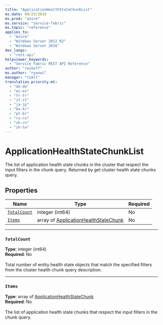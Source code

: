 ```yaml
---
title: "ApplicationHealthStateChunkList"
ms.date: 04/23/2018
ms.prod: "azure"
ms.service: "service-fabric"
ms.topic: "reference"
applies_to: 
  - "Azure"
  - "Windows Server 2012 R2"
  - "Windows Server 2016"
dev_langs: 
  - "rest-api"
helpviewer_keywords: 
  - "Service Fabric REST API Reference"
author: "rwike77"
ms.author: "ryanwi"
manager: "timlt"
translation.priority.mt: 
  - "de-de"
  - "es-es"
  - "fr-fr"
  - "it-it"
  - "ja-jp"
  - "ko-kr"
  - "pt-br"
  - "ru-ru"
  - "zh-cn"
  - "zh-tw"
---
```

# ApplicationHealthStateChunkList

The list of application health state chunks in the cluster that respect the input filters in the chunk query. Returned by get cluster health state chunks query.


## Properties
| Name | Type | Required |
| --- | --- | --- |
| [`TotalCount`](#totalcount) | integer (int64) | No |
| [`Items`](#items) | array of [ApplicationHealthStateChunk](sfclient-v62-model-applicationhealthstatechunk.md) | No |

____
### `TotalCount`
__Type__: integer (int64) <br/>
__Required__: No<br/>
<br/>
Total number of entity health state objects that match the specified filters from the cluster health chunk query description.


____
### `Items`
__Type__: array of [ApplicationHealthStateChunk](sfclient-v62-model-applicationhealthstatechunk.md) <br/>
__Required__: No<br/>
<br/>
The list of application health state chunks that respect the input filters in the chunk query.

